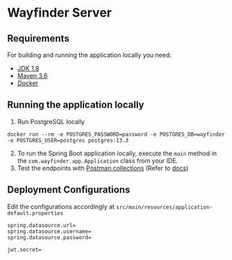 # Wayfinder Server

## Requirements

For building and running the application locally you need:

- [JDK 1.8](http://www.oracle.com/technetwork/java/javase/downloads/jdk8-downloads-2133151.html)
- [Maven 3.6](https://maven.apache.org)
- [Docker](https://www.docker.com/)

## Running the application locally

1. Run PostgreSQL locally

```
docker run --rm -e POSTGRES_PASSWORD=password -e POSTGRES_DB=wayfinder -e POSTGRES_USER=postgres postgres:13.3
```


2. To run the Spring Boot application locally, execute the `main` method in the `com.wayfinder.app.Application` class from your IDE.
3. Test the endpoints with [Postman collections](postman/Wayfinder.postman_collection.json) (Refer to [docs](docs/README.md))

## Deployment Configurations
Edit the configurations accordingly at `src/main/resources/application-default.properties`

```
spring.datasource.url=
spring.datasource.username=
spring.datasource.password=

jwt.secret=
```

